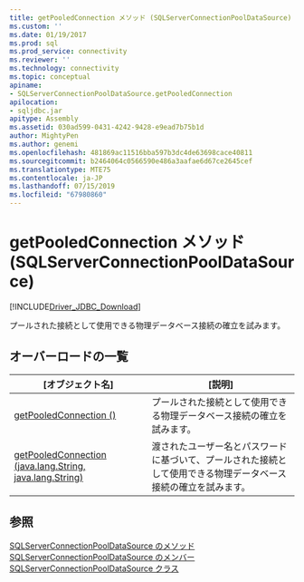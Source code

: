 ```yaml
---
title: getPooledConnection メソッド (SQLServerConnectionPoolDataSource) |Microsoft Docs
ms.custom: ''
ms.date: 01/19/2017
ms.prod: sql
ms.prod_service: connectivity
ms.reviewer: ''
ms.technology: connectivity
ms.topic: conceptual
apiname:
- SQLServerConnectionPoolDataSource.getPooledConnection
apilocation:
- sqljdbc.jar
apitype: Assembly
ms.assetid: 030ad599-0431-4242-9428-e9ead7b75b1d
author: MightyPen
ms.author: genemi
ms.openlocfilehash: 481869ac11516bba597b3dc4de63698cace40811
ms.sourcegitcommit: b2464064c0566590e486a3aafae6d67ce2645cef
ms.translationtype: MTE75
ms.contentlocale: ja-JP
ms.lasthandoff: 07/15/2019
ms.locfileid: "67980860"
---
```

# <a name="getpooledconnection-method-sqlserverconnectionpooldatasource"></a>getPooledConnection メソッド (SQLServerConnectionPoolDataSource)
[!INCLUDE[Driver_JDBC_Download](../../../includes/driver_jdbc_download.md)]

  プールされた接続として使用できる物理データベース接続の確立を試みます。  
  
## <a name="overload-list"></a>オーバーロードの一覧  
  
|[オブジェクト名]|[説明]|  
|----------|-----------------|  
|[getPooledConnection ()](../../../connect/jdbc/reference/getpooledconnection-method.md)|プールされた接続として使用できる物理データベース接続の確立を試みます。|  
|[getPooledConnection (java.lang.String, java.lang.String)](../../../connect/jdbc/reference/getpooledconnection-method-java-lang-string-java-lang-string.md)|渡されたユーザー名とパスワードに基づいて、プールされた接続として使用できる物理データベース接続の確立を試みます。|  
  
## <a name="see-also"></a>参照  
 [SQLServerConnectionPoolDataSource のメソッド](../../../connect/jdbc/reference/sqlserverconnectionpooldatasource-methods.md)   
 [SQLServerConnectionPoolDataSource のメンバー](../../../connect/jdbc/reference/sqlserverconnectionpooldatasource-members.md)   
 [SQLServerConnectionPoolDataSource クラス](../../../connect/jdbc/reference/sqlserverconnectionpooldatasource-class.md)  
  
  
